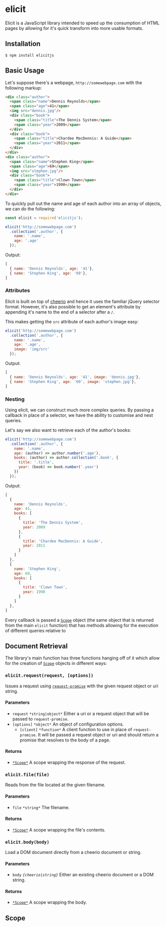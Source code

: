 # elicit

Elicit is a JavaScript library intended to speed up the consumption
of HTML pages by allowing for it's quick transform into more usable formats.

## Installation

```shell
$ npm install elicitjs
```
## Basic Usage

Let's suppose there's a webpage, `http://somewebpage.com` with the following
markup:

```html
<div class="author">
  <span class="name">Dennis Reynolds</span>
  <span class="age">41</span>
  <img src="dennis.jpg"/>
  <div class="book">
    <span class="title">The Dennis System</span>
    <span class="year">2009</span>
  </div>
  <div class="book">
    <span class="title">Chardee MacDennis: A Guide</span>
    <span class="year">2011</span>
  </div>
</div>
<div class="author">
  <span class="name">Stephen King</span>
  <span class="age">69</span>
  <img src="stephen.jpg"/>
  <div class="book">
    <span class="title">Clown Town</span>
    <span class="year">1990</span>
  </div>
</div>
```

To quickly pull out the name and age of each author into an
array of objects, we can do the following:

```js
const elicit = require('elicitjs');

elicit('http://somewebpage.com')
  .collection('.author', {
    name: '.name',
    age: '.age'
  });
```

Output:

```js
[
  { name: 'Dennis Reynolds', age: '41'},
  { name: 'Stephen King', age: '69'},
]
```

### Attributes

Elicit is built on top of [cheerio](https://github.com/cheeriojs/cheerio) and hence it uses the familiar jQuery selector format. 
However, it's also possible to get an element's attribute by appending it's name to the end of a selector after a `/`.

This makes getting the `src` attribute of each author's image easy:

```js
elicit('http://somewebpage.com')
  .collection('.author', {
    name: '.name',
    age: '.age',
    image: 'img/src'
  });
```

Output:

```js
[
  { name: 'Dennis Reynolds', age: '41', image: 'dennis.jpg'},
  { name: 'Stephen King', age: '69', image: 'stephen.jpg'},
]
```

### Nesting

Using elicit, we can construct much more complex queries. By passing
a callback in place of a selector, we have the ability to customise and
nest queries.

Let's say we also want to retrieve each of the author's books:

```js
elicit('http://somewebpage.com')
  .collection('.author', {
    name: '.name',
    age: (author) => author.number('.age'),
    books: (author) => author.collection('.book', {
      title: '.title',
      year: (book) => book.number('.year')
    })
  });
```

Output:

```js
[
  { 
    name: 'Dennis Reynolds',
    age: 41,
    books: [
      {
        title: 'The Dennis System',
        year: 2009
      },
      {
        title: 'Chardee MacDennis: A Guide',
        year: 2011
      }
    ]
  },
  { 
    name: 'Stephen King',
    age: 69,
    books: [
      {
        title: 'Clown Town',
        year: 1990
      }
    ]
  },
]
```

Every callback is passed a [`Scope`](#scope) object (the same object that is returned from the main `elicit` function)
that has methods allowing for the execution of different queries relative to

## Document Retrieval

The library's main function has three functions hanging off of it which
allow for the creation of [`Scope`](#scope) objects in different ways:

### `elicit.request(request, [options])`

Issues a request using [`request-promise`](http://github.com/) with the given
request object or uri string.

#### Parameters
- `request` `*string|object*` Either a uri or a request object that will be passed to `request-promise`. 
- `[options]` `*object*` An object of configuration options.
  - `[client]` `*function*` A client function to use in place of `request-promise`. It will be passed
  a request object or uri and should return a promise that resolves to the body of a page.

#### Returns
- [`*Scope*`](#scope) A scope wrapping the response of the request.

### `elicit.file(file)`

Reads from the file located at the given filename.

#### Parameters
- `file` `*string*` The filename. 

#### Returns
- [`*Scope*`](#scope) A scope wrapping the file's contents.

### `elicit.body(body)`

Load a DOM document directly from a cheerio document or string.

#### Parameters
- `body` *`{cheerio|string}`* Either an existing cheerio document
or a DOM string. 

#### Returns
- [`*Scope*`](#scope) A scope wrapping the body.

## Scope






